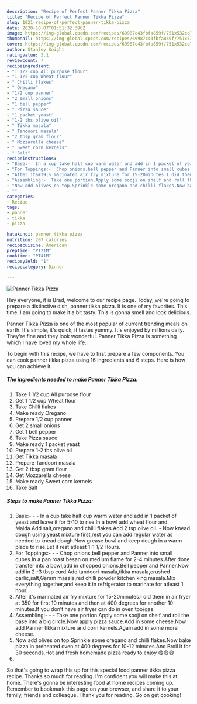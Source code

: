 ```yaml
---
description: "Recipe of Perfect Panner Tikka Pizza"
title: "Recipe of Perfect Panner Tikka Pizza"
slug: 1021-recipe-of-perfect-panner-tikka-pizza
date: 2020-10-07T01:51:32.396Z
image: https://img-global.cpcdn.com/recipes/69987c43fbfa859f/751x532cq70/panner-tikka-pizza-recipe-main-photo.jpg
thumbnail: https://img-global.cpcdn.com/recipes/69987c43fbfa859f/751x532cq70/panner-tikka-pizza-recipe-main-photo.jpg
cover: https://img-global.cpcdn.com/recipes/69987c43fbfa859f/751x532cq70/panner-tikka-pizza-recipe-main-photo.jpg
author: Stanley Knight
ratingvalue: 3.1
reviewcount: 7
recipeingredient:
- "1 1/2 cup All purpose flour"
- "1 1/2 cup Wheat flour"
- " Chilli flakes"
- " Oregano"
- "1/2 cup panner"
- "2 small onions"
- "1 bell pepper"
- " Pizza sauce"
- "1 packet yeast"
- "1-2 tbs olive oil"
- " Tikka masala"
- " Tandoori masala"
- "2 tbsp gram flour"
- " Mozzarella cheese"
- " Sweet corn kernels"
- " Salt"
recipeinstructions:
- "Base:-  In a cup take half cup warm water and add in 1 packet of yeast and leave it for 5-10 to rise.In a bowl add wheat flour and Maida.Add salt,oregano and chilli flakes.Add 2 tsp olive oil. Now knead dough using yeast mixture first,rest you can add regular water as needed to knead dough.Now grease bowl and keep dough in a warm place to rise.Let it rest atleast 1-1 1/2 Hours."
- "For Toppings:-  Chop onions,bell pepper and Panner into small cubes.In a pan roast besan on medium flame for 2-4 minutes.After done transfer into a bowl,add in chopped onions,Bell pepper and Panner.Now add in 2 -3 tbsp curd.Add tandoori masala,tikka masala,crushed garlic,salt,Garam masala,red chilli powder kitchen king masala.Mix everything together,and keep it in refrigerator to marinate for atleast 1 hour."
- "After it&#39;s marinated air fry mixture for 15-20minutes.I did them in air fryer at 350 for first 10 minutes and then at 400 degrees for another 10 minutes.If you don’t have air fryer can do in oven too/gas."
- "Assembling:-  Take one portion.Apply some sooji on shelf and roll the base into a big circle.Now apply pizza sauce.Add in some cheese.Now add Panner tikka mixture and corn kernels.Again add in some more cheese."
- "Now add olives on top.Sprinkle some oregano and chilli flakes.Now bake pizza in preheated oven at 400 degrees for 10-12 minutes.And Broil it for 30 seconds.Hot and fresh homemade pizza ready to enjoy 😋😋😋"
- ""
categories:
- Recipe
tags:
- panner
- tikka
- pizza

katakunci: panner tikka pizza 
nutrition: 207 calories
recipecuisine: American
preptime: "PT21M"
cooktime: "PT41M"
recipeyield: "1"
recipecategory: Dinner

---
```



![Panner Tikka Pizza](https://img-global.cpcdn.com/recipes/69987c43fbfa859f/751x532cq70/panner-tikka-pizza-recipe-main-photo.jpg)

Hey everyone, it is Brad, welcome to our recipe page. Today, we're going to prepare a distinctive dish, panner tikka pizza. It is one of my favorites. This time, I am going to make it a bit tasty. This is gonna smell and look delicious.

Panner Tikka Pizza is one of the most popular of current trending meals on earth. It's simple, it's quick, it tastes yummy. It's enjoyed by millions daily. They're fine and they look wonderful. Panner Tikka Pizza is something which I have loved my whole life.




To begin with this recipe, we have to first prepare a few components. You can cook panner tikka pizza using 16 ingredients and 6 steps. Here is how you can achieve it.

<!--inarticleads1-->

##### The ingredients needed to make Panner Tikka Pizza:

1. Take 1 1/2 cup All purpose flour
1. Get 1 1/2 cup Wheat flour
1. Take  Chilli flakes
1. Make ready  Oregano
1. Prepare 1/2 cup panner
1. Get 2 small onions
1. Get 1 bell pepper
1. Take  Pizza sauce
1. Make ready 1 packet yeast
1. Prepare 1-2 tbs olive oil
1. Get  Tikka masala
1. Prepare  Tandoori masala
1. Get 2 tbsp gram flour
1. Get  Mozzarella cheese
1. Make ready  Sweet corn kernels
1. Take  Salt




<!--inarticleads2-->

##### Steps to make Panner Tikka Pizza:

1. Base:- -  - In a cup take half cup warm water and add in 1 packet of yeast and leave it for 5-10 to rise.In a bowl add wheat flour and Maida.Add salt,oregano and chilli flakes.Add 2 tsp olive oil. - Now knead dough using yeast mixture first,rest you can add regular water as needed to knead dough.Now grease bowl and keep dough in a warm place to rise.Let it rest atleast 1-1 1/2 Hours.
1. For Toppings:- -  - Chop onions,bell pepper and Panner into small cubes.In a pan roast besan on medium flame for 2-4 minutes.After done transfer into a bowl,add in chopped onions,Bell pepper and Panner.Now add in 2 -3 tbsp curd.Add tandoori masala,tikka masala,crushed garlic,salt,Garam masala,red chilli powder kitchen king masala.Mix everything together,and keep it in refrigerator to marinate for atleast 1 hour.
1. After it&#39;s marinated air fry mixture for 15-20minutes.I did them in air fryer at 350 for first 10 minutes and then at 400 degrees for another 10 minutes.If you don’t have air fryer can do in oven too/gas.
1. Assembling:- -  - Take one portion.Apply some sooji on shelf and roll the base into a big circle.Now apply pizza sauce.Add in some cheese.Now add Panner tikka mixture and corn kernels.Again add in some more cheese.
1. Now add olives on top.Sprinkle some oregano and chilli flakes.Now bake pizza in preheated oven at 400 degrees for 10-12 minutes.And Broil it for 30 seconds.Hot and fresh homemade pizza ready to enjoy 😋😋😋
1. 




So that's going to wrap this up for this special food panner tikka pizza recipe. Thanks so much for reading. I'm confident you will make this at home. There's gonna be interesting food at home recipes coming up. Remember to bookmark this page on your browser, and share it to your family, friends and colleague. Thank you for reading. Go on get cooking!
